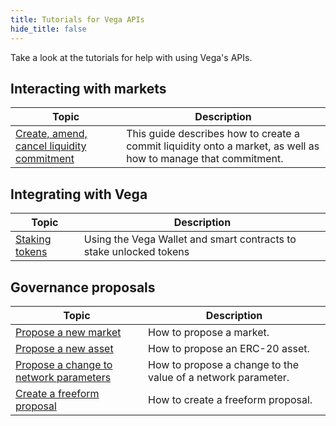 ```yaml
---
title: Tutorials for Vega APIs
hide_title: false
---
```

Take a look at the tutorials for help with using Vega's APIs. 

## Interacting with markets
| Topic                                                                 |  Description                                                                                                        |
| ----------------------------------------------------------------------| -------------------------------------------------------------------------------------------------------- |
| [Create, amend, cancel liquidity commitment](./providing-liquidity)                               | This guide describes how to create a commit liquidity onto a market, as well as how to manage that commitment. |

## Integrating with Vega
| Topic                                                                 |  Description                                                                                                        |
| ----------------------------------------------------------------------| -------------------------------------------------------------------------------------------------------- |
| [Staking tokens](./staking-tokens)               | Using the Vega Wallet and smart contracts to stake unlocked tokens |

## Governance proposals
| Topic                                                                 |  Description                                                                                                        |
| ----------------------------------------------------------------------| -------------------------------------------------------------------------------------------------------- |
| [Propose a new market](./proposals/market-proposals)                           | How to propose a market. |
| [Propose a new asset](./proposals/asset-proposals)                           | How to propose an ERC-20 asset. |
| [Propose a change to network parameters](./proposals/network-parameter-proposals)        | How to propose a change to the value of a network parameter. |
| [Create a freeform proposal](./proposals/freeform-proposals)                     | How to create a freeform proposal. |